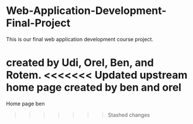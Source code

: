 # Web-Application-Development-Final-Project

This is our final web application development course project.

created by Udi, Orel, Ben, and Rotem.
<<<<<<< Updated upstream
home page created by ben and orel
=======
Home page ben 
>>>>>>> Stashed changes
